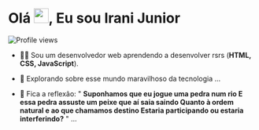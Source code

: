 <h1 align="left">Olá <img src="https://raw.githubusercontent.com/kaueMarques/kaueMarques/master/hi.gif" width="30px">, Eu sou Irani Junior</h1>
<p align="left"> <img src="https://komarev.com/ghpvc/?username=maykbrito&color=yellow" alt="Profile views" /> </p>

- 👨‍💻 Sou um desenvolvedor web aprendendo a desenvolver rsrs (**HTML, CSS, JavaScript**).

- 🔭 Explorando sobre esse mundo maravilhoso da tecnologia ...

- 🤔 Fica a reflexão: "
**Suponhamos que eu jogue uma pedra num rio
E essa pedra assuste um peixe que aí saia saindo
Quanto à ordem natural e ao que chamamos destino
Estaria participando ou estaria interferindo?**
" ...

